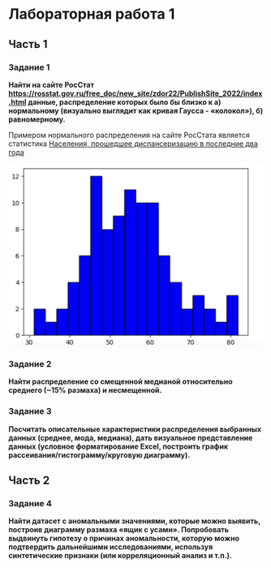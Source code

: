 # Лабораторная работа 1


## Часть 1 

### Задание 1

**Найти на сайте РосСтат https://rosstat.gov.ru/free_doc/new_site/zdor22/PublishSite_2022/index.html данные, распределение которых было бы близко к a) нормальному (визуально выглядит как кривая Гаусса - «колокол»), б) равномерному.**

Примером нормального распределения на сайте РосСтата является статистика [Населения, прошедшее диспансеризацию в последние два года
](files/1.xlsx)

![gauss](images/gauss.png)
 
### Задание 2
**Найти распределение со смещенной медианой относительно среднего (~15% размаха) и несмещенной.**

### Задание 3
**Посчитать описательные характеристики распределения выбранных данных (среднее, мода, медиана),  дать визуальное представление данных (условное форматирование Excel, построить график рассеивания/гистограмму/круговую диаграмму).**

## Часть 2

### Задание 4

**Найти датасет с аномальными значениями, которые можно выявить, построив диаграмму размаха «ящик с усами». Попробовать выдвинуть гипотезу о причинах аномальности, которую можно подтвердить дальнейшими исследованиями, используя синтетические признаки (или  корреляционный анализ и т.п.).**




